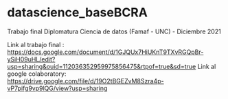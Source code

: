 # datascience_baseBCRA
Trabajo final Diplomatura Ciencia de datos (Famaf - UNC) - Diciembre 2021

Link al trabajo final : https://docs.google.com/document/d/1GJQUx7HiUKnT9TXvRGQpBr-ySiH09uHL/edit?usp=sharing&ouid=112036352959975856475&rtpof=true&sd=true
Link al google colaboratory: https://drive.google.com/file/d/19O2tBGEZvM8Szra4p-vP7pifg9vp9lQG/view?usp=sharing

